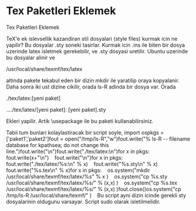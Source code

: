 # Tex Paketleri Eklemek


Tex Paketleri Eklemek




TeX'e ek islevsellik kazandiran stil dosyalari (style files) kurmak icin ne yapilir? Bu dosyalar .sty soneki tasirlar. Kurmak icin .ins ile biten bir dosya uzerinde latex isletmek gerekebilir, ve .sty dosyasi uretilir. Ubuntu uzerinde bu dosyalar alinir ve

/usr/local/share/texmf/tex/latex

altinda pakete tekabul eden bir dizin mkdir ile yaratilip oraya kopyalanir. Daha sonra iki ust dizine cikilir, orada ls-R adinda bir dosya var. Orada

./tex/latex:[yeni paket]

..../tex/latex/[yeni paket]:
[yeni paket].sty

Ekleri yapilir. Artik \usepackage ile bu paketi kullanabilirsiniz.

Tabii tum bunlari kolaylastiracak bir script soyle, import ospkgs = ['paket1','paket2']fout = open("/tmp/ls-R","w")fout.write("% ls-R -- filename database for kpathsea; do not change this line.")fout.write("\n")fout.write("./tex/latex:\n")for x in pkgs: fout.write(x+"\n")    fout.write("\n")for x in pkgs:    fout.write("./tex/latex/%s:\n" % x)    fout.write("%s.sty\n" % x)    fout.write("%s.tex\n" % x)for x in pkgs:    os.system("mkdir /usr/local/share/texmf/tex/latex/%s" % x )    os.system("cp %s.sty /usr/local/share/texmf/tex/latex/%s/" % (x,x) )    os.system("cp %s.tex /usr/local/share/texmf/tex/latex/%s/" % (x,x) )fout.close()os.system("cp /tmp/ls-R /usr/local/share/texmf/" )    Bu script ayni dizin icinde gerekli sty dosyalarinin oldugunu varsayar. Script sudo olarak isletilmelidir.






